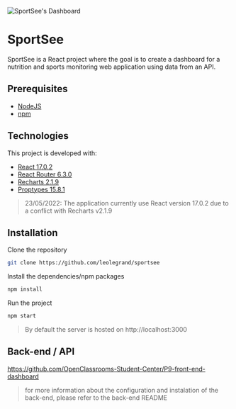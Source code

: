 ![SportSee's Dashboard](/assets/img/sportseedashboard.png "SportSee's Dashboard")

# SportSee

SportSee is a React project where the goal is to create a dashboard for a nutrition and sports monitoring web application using data from an API.

## Prerequisites

- [NodeJS](https://nodejs.org/en/)
- [npm](https://www.npmjs.com/)

## Technologies

This project is developed with:

- [React 17.0.2](https://fr.reactjs.org/)
- [React Router 6.3.0](https://reactrouter.com/)
- [Recharts 2.1.9](https://recharts.org/en-US/)
- [Proptypes 15.8.1](https://www.npmjs.com/package/prop-types)

> 23/05/2022: The application currently use React version 17.0.2 due to a conflict with Recharts v2.1.9

## Installation

Clone the repository

```sh
git clone https://github.com/leolegrand/sportsee
```

Install the dependencies/npm packages

```sh
npm install
```

Run the project

```sh
npm start
```

> By default the server is hosted on http://localhost:3000

## Back-end / API

https://github.com/OpenClassrooms-Student-Center/P9-front-end-dashboard

> for more information about the configuration and instalation of the back-end, please refer to the back-end README
